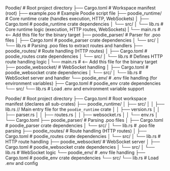 Poodie/                      # Root project directory
├── Cargo.toml               # Workspace manifest (root)
├── example.poo              # Example Poodie script file
├── poodie_runtime/           # Core runtime crate (handles execution, HTTP, WebSockets)
│   ├── Cargo.toml           # poodie_runtime crate dependencies
│   └── src/
│       └── lib.rs           # Core runtime logic (execution, HTTP routes, WebSockets)
|       └── main.rs          # <-- Add this file for the binary target
├── poodie_parser/            # Parser for .poo files
│   ├── Cargo.toml           # poodie_parser crate dependencies
│   └── src/
│       └── lib.rs           # Parsing .poo files to extract routes and handlers
├── poodie_routes/            # Route handling (HTTP routes)
│   ├── Cargo.toml           # poodie_routes crate dependencies
│   └── src/
│       └── lib.rs           # Defines HTTP route handling logic
|       └── main.rs          # <-- Add this file for the binary target
├── poodie_websocket/         # WebSocket handling
│   ├── Cargo.toml           # poodie_websocket crate dependencies
│   └── src/
│       └── lib.rs           # WebSocket server and handler
└── poodie_env/               # .env file handling (for environment variables)
    ├── Cargo.toml           # poodie_env crate dependencies
    └── src/
        └── lib.rs           # Load .env and environment variable support

Poodie/                          # Root project directory
├── Cargo.toml                   # Root workspace manifest (declares all sub-crates)
├── poodie_runtime/
│   ├── src/
│   │   ├── lib.rs  // Main entry file for the `poodie_runtime` crate
│   │   ├── version.rs
│   │   ├── parser.rs
│   │   ├── routes.rs
│   │   ├── websocket.rs
│   │   └── env.rs
│   └── Cargo.toml
├── poodie_parser/                # Parsing .poo files
│   ├── Cargo.toml               # poodie_parser crate dependencies
│   └── src/
│       └── lib.rs               # .poo file parsing
├── poodie_routes/                # Route handling (HTTP routes)
│   ├── Cargo.toml               # poodie_routes crate dependencies
│   └── src/
│       └── lib.rs               # HTTP route handling
├── poodie_websocket/             # WebSocket server
│   ├── Cargo.toml               # poodie_websocket crate dependencies
│   └── src/
│       └── lib.rs               # WebSocket logic
└── poodie_env/                   # .env file handling
    ├── Cargo.toml               # poodie_env crate dependencies
    └── src/
        └── lib.rs               # Load .env and config
